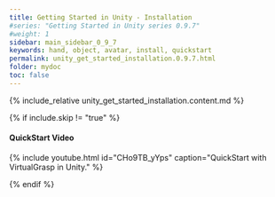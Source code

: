 ```yaml
---
title: Getting Started in Unity - Installation
#series: "Getting Started in Unity series 0.9.7"
#weight: 1
sidebar: main_sidebar_0_9_7
keywords: hand, object, avatar, install, quickstart
permalink: unity_get_started_installation.0.9.7.html
folder: mydoc
toc: false
---
```


{% include_relative unity_get_started_installation.content.md %}

{% if include.skip != "true" %}
#### QuickStart Video

{% include youtube.html id="CHo9TB_yYps" caption="QuickStart with VirtualGrasp in Unity." %}

<!--{% include custom/series_acme_next.html %}-->
{% endif %}
